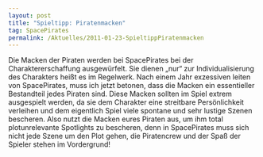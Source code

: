 ```yaml
---
layout: post
title: "Spieltipp: Piratenmacken"
tag: SpacePirates
permalink: /Aktuelles/2011-01-23-SpieltippPiratenmacken
---
```


Die Macken der Piraten werden bei SpacePirates bei der Charaktererschaffung ausgewürfelt. Sie dienen &bdquo;nur&ldquo; zur Individualisierung des Charakters heißt es im Regelwerk. Nach einem Jahr exzessiven leiten von SpacePirates, muss ich jetzt betonen, dass die Macken ein essentieller Bestandteil jedes Piraten sind. Diese Macken sollten im Spiel extrem ausgespielt werden, da sie dem Charakter eine streitbare Persönlichkeit verleihen und dem eigentlich Spiel viele spontane und sehr lustige Szenen bescheren. Also nutzt die Macken eures Piraten aus, um ihm total plotunrelevante Spotlights zu bescheren, denn in SpacePirates muss sich nicht jede Szene um den Plot gehen, die Piratencrew und der Spaß der Spieler stehen im Vordergrund!
